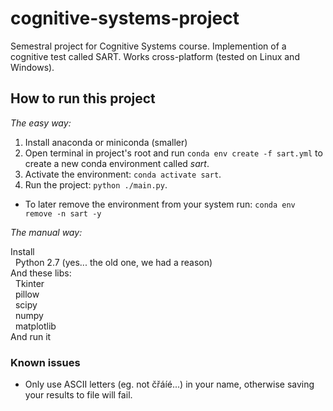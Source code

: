 # cognitive-systems-project

Semestral project for Cognitive Systems course. Implemention of a cognitive test called SART. Works cross-platform (tested on Linux and Windows).

## How to run this project
_The easy way:_  

1. Install anaconda or miniconda (smaller)
2. Open terminal in project's root and run ``conda env create -f sart.yml`` to create a new conda environment called _sart_.
3. Activate the environment: ``conda activate sart``.
4. Run the project: ``python ./main.py``.

- To later remove the environment from your system run: ``conda env remove -n sart -y``
  
_The manual way:_  
  
Install  
&nbsp;&nbsp;Python 2.7 (yes... the old one, we had a reason)  
And these libs:  
&nbsp;&nbsp;Tkinter  
&nbsp;&nbsp;pillow  
&nbsp;&nbsp;scipy  
&nbsp;&nbsp;numpy  
&nbsp;&nbsp;matplotlib  
And run it

### Known issues

- Only use ASCII letters (eg. not čřáíé...) in your name, otherwise saving your results to file will fail.
